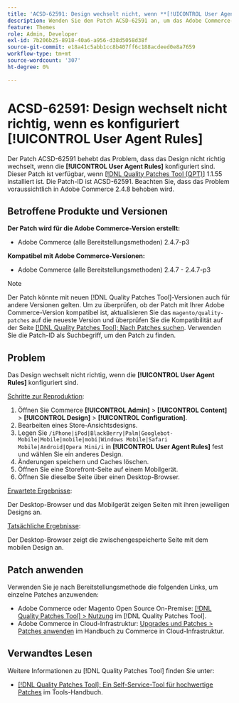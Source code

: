 ```yaml
---
title: 'ACSD-62591: Design wechselt nicht, wenn **[!UICONTROL User Agent Rules]** konfiguriert ist'
description: Wenden Sie den Patch ACSD-62591 an, um das Adobe Commerce-Problem zu beheben, bei dem das Design nicht richtig wechselt, wenn die **[!UICONTROL User Agent Rules]** konfiguriert sind.
feature: Themes
role: Admin, Developer
exl-id: 7b206b25-8918-40a6-a956-d38d5058d38f
source-git-commit: e18a41c5abb1cc8b407ff6c188acdeed0e8a7659
workflow-type: tm+mt
source-wordcount: '307'
ht-degree: 0%

---
```


# ACSD-62591: Design wechselt nicht richtig, wenn es konfiguriert [!UICONTROL User Agent Rules]

Der Patch ACSD-62591 behebt das Problem, dass das Design nicht richtig wechselt, wenn die **[!UICONTROL User Agent Rules]** konfiguriert sind. Dieser Patch ist verfügbar, wenn [[!DNL Quality Patches Tool (QPT)]](/help/tools/quality-patches-tool/quality-patches-tool-to-self-serve-quality-patches.md) 1.1.55 installiert ist. Die Patch-ID ist ACSD-62591. Beachten Sie, dass das Problem voraussichtlich in Adobe Commerce 2.4.8 behoben wird.

## Betroffene Produkte und Versionen

**Der Patch wird für die Adobe Commerce-Version erstellt:**
* Adobe Commerce (alle Bereitstellungsmethoden) 2.4.7-p3

**Kompatibel mit Adobe Commerce-Versionen:**
* Adobe Commerce (alle Bereitstellungsmethoden) 2.4.7 - 2.4.7-p3

>[!NOTE]
>
>Der Patch könnte mit neuen [!DNL Quality Patches Tool]-Versionen auch für andere Versionen gelten. Um zu überprüfen, ob der Patch mit Ihrer Adobe Commerce-Version kompatibel ist, aktualisieren Sie das `magento/quality-patches` auf die neueste Version und überprüfen Sie die Kompatibilität auf der Seite [[!DNL Quality Patches Tool]: Nach Patches suchen](https://experienceleague.adobe.com/tools/commerce-quality-patches/index.html?lang=de). Verwenden Sie die Patch-ID als Suchbegriff, um den Patch zu finden.

## Problem

Das Design wechselt nicht richtig, wenn die **[!UICONTROL User Agent Rules]** konfiguriert sind.

<u>Schritte zur Reproduktion</u>:

1. Öffnen Sie Commerce **[!UICONTROL Admin]** > **[!UICONTROL Content]** > **[!UICONTROL Design]** > **[!UICONTROL Configuration]**.
1. Bearbeiten eines Store-Ansichtsdesigns.
1. Legen Sie `/iPhone|iPod|BlackBerry|Palm|Googlebot-Mobile|Mobile|mobile|mobi|Windows Mobile|Safari Mobile|Android|Opera Mini/i` in **[!UICONTROL User Agent Rules]** fest und wählen Sie ein anderes Design.
1. Änderungen speichern und Caches löschen.
1. Öffnen Sie eine Storefront-Seite auf einem Mobilgerät.
1. Öffnen Sie dieselbe Seite über einen Desktop-Browser.

<u>Erwartete Ergebnisse</u>:

Der Desktop-Browser und das Mobilgerät zeigen Seiten mit ihren jeweiligen Designs an.

<u>Tatsächliche Ergebnisse</u>:

Der Desktop-Browser zeigt die zwischengespeicherte Seite mit dem mobilen Design an.

## Patch anwenden

Verwenden Sie je nach Bereitstellungsmethode die folgenden Links, um einzelne Patches anzuwenden:

* Adobe Commerce oder Magento Open Source On-Premise: [[!DNL Quality Patches Tool] > Nutzung](/help/tools/quality-patches-tool/usage.md) im [!DNL Quality Patches Tool].
* Adobe Commerce in Cloud-Infrastruktur: [Upgrades und Patches > Patches anwenden](https://experienceleague.adobe.com/docs/commerce-cloud-service/user-guide/develop/upgrade/apply-patches.html?lang=de) im Handbuch zu Commerce in Cloud-Infrastruktur.


## Verwandtes Lesen

Weitere Informationen zu [!DNL Quality Patches Tool] finden Sie unter:

* [[!DNL Quality Patches Tool]: Ein Self-Service-Tool für hochwertige Patches](/help/tools/quality-patches-tool/quality-patches-tool-to-self-serve-quality-patches.md) im Tools-Handbuch.

